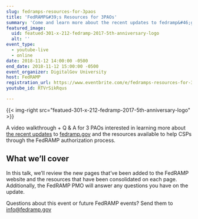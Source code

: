 ```yaml
---
slug: fedramps-resources-for-3paos
title: 'FedRAMP&#39;s Resources for 3PAOs'
summary: 'Come and learn more about the recent updates to fedramp&#46;gov and the resources available to help you through the FedRAMP authorization process&#46;'
featured_image:
  uid: featued-301-x-212-fedramp-2017-5th-anniversary-logo
  alt: ''
event_type:
  - youtube-live
  - online
date: 2018-11-12 14:00:00 -0500
end_date: 2018-11-12 15:00:00 -0500
event_organizer: DigitalGov University
host: FedRAMP
registration_url: https://www.eventbrite.com/e/fedramps-resources-for-3paos-registration-51525265456
youtube_id: RTVrSikRqus

---
```


{{< img-right src="featued-301-x-212-fedramp-2017-5th-anniversary-logo" >}}

A video walkthrough + Q & A for 3 PAOs interested in learning more about [the recent updates](https://www.fedramp.gov/find-resources-easier-with-new-updates-to-fedrampgov/) to [fedramp.gov](https://fedramp.gov) and the resources available to help CSPs through the FedRAMP authorization process.

## What we’ll cover

In this talk, we’ll review the new pages that’ve been added to the FedRAMP website and the resources that have been consolidated on each page. Additionally, the FedRAMP PMO will answer any questions you have on the update.

Questions about this event or future FedRAMP events? Send them to [info@fedramp.gov](info@fedramp.gov)
